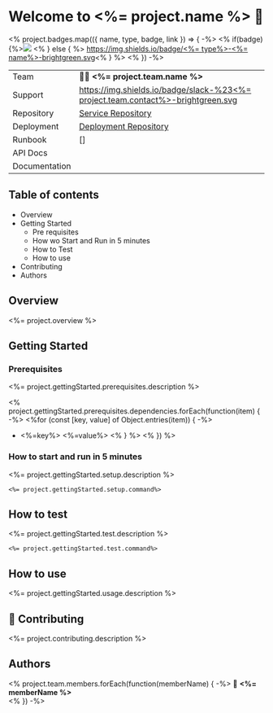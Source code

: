 # Welcome to <%= project.name %> 👋



<% project.badges.map(({ name, type, badge, link }) => { -%>
<% if(badge) {%>[![](<%= badge %>)](<%= link %>) <% } else { %> [https://img.shields.io/badge/<%= type%>-<%= name%>-brightgreen.svg](<%= link %>)<% } %>
<% }) -%>



|               |                                                                                                                        |
|---------------|------------------------------------------------------------------------------------------------------------------------|
| Team          | 👤👤  **<%= project.team.name %>**                                                                                     |
| Support       | [https://img.shields.io/badge/slack-%23<%= project.team.contact%>-brightgreen.svg](<%= project.team.link %>) |
| Repository    | [Service Repository](<%= project.repository.link %>)                                                                   |
| Deployment    | [Deployment Repository](<%= project.repository.deployment %>)                                                          | 
| Runbook       | []                                                                                                                     |   
| API Docs      |                                                                                                                        |
| Documentation |                                                                                                                        |

<p>

## Table of contents

- Overview
- Getting Started
    - Pre requisites
    - How wo Start and Run in 5 minutes
    - How to Test
    - How to use
- Contributing
- Authors

</p>

## Overview

<%= project.overview %>


## Getting Started

### Prerequisites

<%= project.gettingStarted.prerequisites.description %>



<% project.gettingStarted.prerequisites.dependencies.forEach(function(item) { -%>
<%for (const [key, value] of Object.entries(item)) { -%>
- <%=key%> <%=value%>
  <% } %>
  <% }) %>

### How to start and run in 5 minutes

<%= project.gettingStarted.setup.description %>

```
<%= project.gettingStarted.setup.command%>
```

## How to test

<%= project.gettingStarted.test.description %>

```
<%= project.gettingStarted.test.command%>
```

## How to use

<%= project.gettingStarted.usage.description %>

## 🤝 Contributing

<%= project.contributing.description %>


##  Authors

<% project.team.members.forEach(function(memberName) { -%>
👤 **<%= memberName %>**</br>
<% }) -%>
